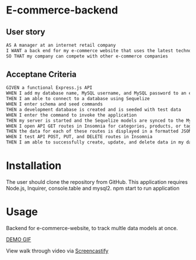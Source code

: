# E-commerce-backend 

## User story 
```md 
AS A manager at an internet retail company
I WANT a back end for my e-commerce website that uses the latest technologies
SO THAT my company can compete with other e-commerce companies
```

## Acceptane Criteria 
```md
GIVEN a functional Express.js API
WHEN I add my database name, MySQL username, and MySQL password to an environment variable file
THEN I am able to connect to a database using Sequelize
WHEN I enter schema and seed commands
THEN a development database is created and is seeded with test data
WHEN I enter the command to invoke the application
THEN my server is started and the Sequelize models are synced to the MySQL database
WHEN I open API GET routes in Insomnia for categories, products, or tags
THEN the data for each of these routes is displayed in a formatted JSON
WHEN I test API POST, PUT, and DELETE routes in Insomnia
THEN I am able to successfully create, update, and delete data in my database
```

# Installation
The user should clone the repository from GitHub. This application requires Node.js, Inquirer, console.table and mysql2. npm start to run application 

# Usage 
Backend for e-commerce-website, to track multle data models at once. 

[DEMO GIF](Untitled_%20May%208%2C%202022%203_39%20AM.gif)

View walk through video via [Screencastify](https://drive.google.com/file/d/1rEtDLCnYdnbArvXuXiggScXhc8ZYvRdH/view)
